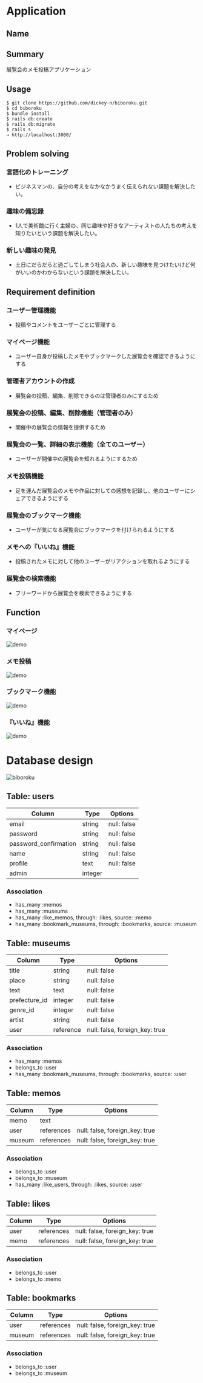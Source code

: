 # Application


## Name

[BiBoRoku]: #(https://biboroku.herokuapp.com/)


## Summary

展覧会のメモ投稿アプリケーション


## Usage

```
$ git clone https://github.com/dickey-n/biboroku.git
$ cd biboroku
$ bundle install
$ rails db:create
$ rails db:migrate
$ rails s
→ http://localhost:3000/
```


## Problem solving

### **言語化のトレーニング**
- ビジネスマンの、自分の考えをなかなかうまく伝えられない課題を解決したい。
### **趣味の備忘録**
- 1人で美術館に行く主婦の、同じ趣味や好きなアーティストの人たちの考えを知りたいという課題を解決したい。
### **新しい趣味の発見**
- 土日にだらだらと過ごしてしまう社会人の、新しい趣味を見つけたいけど何がいいのかわからないという課題を解決したい。

## Requirement definition

### ユーザー管理機能
- 投稿やコメントをユーザーごとに管理する

### マイページ機能
- ユーザー自身が投稿したメモやブックマークした展覧会を確認できるようにする

### 管理者アカウントの作成
- 展覧会の投稿、編集、削除できるのは管理者のみにするため

### 展覧会の投稿、編集、削除機能（管理者のみ）
- 開催中の展覧会の情報を提供するため

### 展覧会の一覧、詳細の表示機能（全てのユーザー）
- ユーザーが開催中の展覧会を知れるようにするため

### メモ投稿機能
- 足を運んだ展覧会のメモや作品に対しての感想を記録し、他のユーザーにシェアできるようにする

### 展覧会のブックマーク機能
- ユーザーが気になる展覧会にブックマークを付けられるようにする

### メモへの『いいね』機能
- 投稿されたメモに対して他のユーザーがリアクションを取れるようにする

### 展覧会の検索機能
- フリーワードから展覧会を検索できるようにする


## Function

### マイページ
![demo](https://i.gyazo.com/71cc7219e86031e333b8e95f5fe5fa04.gif)

### メモ投稿
![demo](https://i.gyazo.com/24d7d2e17e71777933d79c1b8cb834f3.gif)

### ブックマーク機能
![demo](https://i.gyazo.com/19a43ca6c241036babb347fd1cd3d167.gif)

### 『いいね』機能
![demo](https://i.gyazo.com/3da661976d10813232a7d15705a4c58b.gif)


# Database design

![biboroku](https://user-images.githubusercontent.com/69228855/98641302-e331d280-236e-11eb-894d-2719ee6ba06d.png)


## Table: users 

| Column                | Type    | Options     |
| --------------------- | ------- | ----------- |
| email                 | string  | null: false |
| password              | string  | null: false |
| password_confirmation | string  | null: false |
| name                  | string  | null: false |
| profile               | text    | null: false |
| admin                 | integer |             |

### Association

- has_many :memos
- has_many :museums
- has_many :like_memos, through: :likes, source: :memo
- has_many :bookmark_museums, through: :bookmarks, source: :museum

## Table: museums

| Column        | Type      | Options                        |
| ----------    | --------- | ------------------------------ |
| title         | string    | null: false                    |
| place         | string    | null: false                    |
| text          | text      | null: false                    |
| prefecture_id | integer   | null: false                    |
| genre_id      | integer   | null: false                    |
| artist        | string    | null: false                    |
| user          | reference | null: false, foreign_key: true |

### Association

- has_many   :memos
- belongs_to :user
- has_many :bookmark_museums, through: :bookmarks, source: :user

## Table: memos

| Column    | Type       | Options                        |
| --------- | ---------- | ------------------------------ |
| memo      | text       |                                |
| user      | references | null: false, foreign_key: true |
| museum    | references | null: false, foreign_key: true |

### Association

- belongs_to :user
- belongs_to :museum
- has_many :like_users, through: :likes, source: :user

## Table: likes

| Column    | Type       | Options                        |
| --------- | ---------- | ------------------------------ |
| user      | references | null: false, foreign_key: true |
| memo      | references | null: false, foreign_key: true |

### Association

- belongs_to :user
- belongs_to :memo

## Table: bookmarks

| Column    | Type       | Options                        |
| --------- | ---------- | ------------------------------ |
| user      | references | null: false, foreign_key: true |
| museum    | references | null: false, foreign_key: true |

### Association

- belongs_to :user
- belongs_to :museum